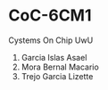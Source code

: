 # CoC-6CM1
Cystems On Chip UwU
<ol>
 <li>Garcia Islas Asael</li>
 <li>Mora Bernal Macario</li>
 <li>Trejo Garcia Lizette</li>
</ol>
